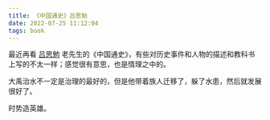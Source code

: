 ```yaml
---
title: 《中国通史》吕思勉
date: 2022-07-25 11:12:04
tags: book
---
```


最近再看 [吕思勉](https://baike.baidu.com/link?url=zC-F0MVRnQUIc1xXY6hUWkIhW-loCi1yXR_nK1Iz620iNLGPwdVXdNRPigfy9eAA4SitVqPVS1cETQfMgaAJslFKiLbIlmKdut745sh_0qRlivGUZkgHrND0StjQtYB0) 老先生的《中国通史》，有些对历史事件和人物的描述和教科书上写的不太一样；感觉很有意思，也是情理之中的。

大禹治水不一定是治理的最好的，但是他带着族人迁移了，躲了水患，然后就发展很好了。

时势造英雄。

